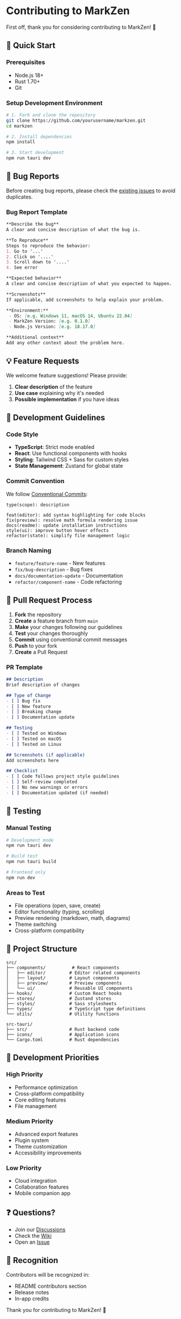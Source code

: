 # Contributing to MarkZen

First off, thank you for considering contributing to MarkZen! 🎉

## 🚀 Quick Start

### Prerequisites
- Node.js 18+
- Rust 1.70+
- Git

### Setup Development Environment

```bash
# 1. Fork and clone the repository
git clone https://github.com/yourusername/markzen.git
cd markzen

# 2. Install dependencies
npm install

# 3. Start development
npm run tauri dev
```

## 🐛 Bug Reports

Before creating bug reports, please check the [existing issues](https://github.com/yourusername/markzen/issues) to avoid duplicates.

### Bug Report Template

```markdown
**Describe the bug**
A clear and concise description of what the bug is.

**To Reproduce**
Steps to reproduce the behavior:
1. Go to '...'
2. Click on '....'
3. Scroll down to '....'
4. See error

**Expected behavior**
A clear and concise description of what you expected to happen.

**Screenshots**
If applicable, add screenshots to help explain your problem.

**Environment:**
 - OS: [e.g. Windows 11, macOS 14, Ubuntu 22.04]
 - MarkZen Version: [e.g. 0.1.0]
 - Node.js Version: [e.g. 18.17.0]

**Additional context**
Add any other context about the problem here.
```

## 💡 Feature Requests

We welcome feature suggestions! Please provide:

1. **Clear description** of the feature
2. **Use case** explaining why it's needed
3. **Possible implementation** if you have ideas

## 🔧 Development Guidelines

### Code Style

- **TypeScript**: Strict mode enabled
- **React**: Use functional components with hooks
- **Styling**: Tailwind CSS + Sass for custom styles
- **State Management**: Zustand for global state

### Commit Convention

We follow [Conventional Commits](https://www.conventionalcommits.org/):

```
type(scope): description

feat(editor): add syntax highlighting for code blocks
fix(preview): resolve math formula rendering issue
docs(readme): update installation instructions
style(ui): improve button hover effects
refactor(state): simplify file management logic
```

### Branch Naming

- `feature/feature-name` - New features
- `fix/bug-description` - Bug fixes
- `docs/documentation-update` - Documentation
- `refactor/component-name` - Code refactoring

## 🚀 Pull Request Process

1. **Fork** the repository
2. **Create** a feature branch from `main`
3. **Make** your changes following our guidelines
4. **Test** your changes thoroughly
5. **Commit** using conventional commit messages
6. **Push** to your fork
7. **Create** a Pull Request

### PR Template

```markdown
## Description
Brief description of changes

## Type of Change
- [ ] Bug fix
- [ ] New feature
- [ ] Breaking change
- [ ] Documentation update

## Testing
- [ ] Tested on Windows
- [ ] Tested on macOS
- [ ] Tested on Linux

## Screenshots (if applicable)
Add screenshots here

## Checklist
- [ ] Code follows project style guidelines
- [ ] Self-review completed
- [ ] No new warnings or errors
- [ ] Documentation updated (if needed)
```

## 🧪 Testing

### Manual Testing
```bash
# Development mode
npm run tauri dev

# Build test
npm run tauri build

# Frontend only
npm run dev
```

### Areas to Test
- File operations (open, save, create)
- Editor functionality (typing, scrolling)
- Preview rendering (markdown, math, diagrams)
- Theme switching
- Cross-platform compatibility

## 📁 Project Structure

```
src/
├── components/          # React components
│   ├── editor/         # Editor related components
│   ├── layout/         # Layout components
│   ├── preview/        # Preview components
│   └── ui/             # Reusable UI components
├── hooks/              # Custom React hooks
├── stores/             # Zustand stores
├── styles/             # Sass stylesheets
├── types/              # TypeScript type definitions
└── utils/              # Utility functions

src-tauri/
├── src/                # Rust backend code
├── icons/              # Application icons
└── Cargo.toml          # Rust dependencies
```

## 🎯 Development Priorities

### High Priority
- Performance optimization
- Cross-platform compatibility
- Core editing features
- File management

### Medium Priority
- Advanced export features
- Plugin system
- Theme customization
- Accessibility improvements

### Low Priority
- Cloud integration
- Collaboration features
- Mobile companion app

## ❓ Questions?

- Join our [Discussions](https://github.com/yourusername/markzen/discussions)
- Check the [Wiki](https://github.com/yourusername/markzen/wiki)
- Open an [Issue](https://github.com/yourusername/markzen/issues)

## 🙏 Recognition

Contributors will be recognized in:
- README contributors section
- Release notes
- In-app credits

Thank you for contributing to MarkZen! 🚀
